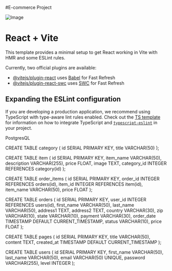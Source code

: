#E-commerce Project

![Image](https://github.com/user-attachments/assets/aa8dd01b-d3cb-4527-a254-f86556097268)

# React + Vite

This template provides a minimal setup to get React working in Vite with HMR and some ESLint rules.

Currently, two official plugins are available:

- [@vitejs/plugin-react](https://github.com/vitejs/vite-plugin-react/blob/main/packages/plugin-react) uses [Babel](https://babeljs.io/) for Fast Refresh
- [@vitejs/plugin-react-swc](https://github.com/vitejs/vite-plugin-react/blob/main/packages/plugin-react-swc) uses [SWC](https://swc.rs/) for Fast Refresh

## Expanding the ESLint configuration

If you are developing a production application, we recommend using TypeScript with type-aware lint rules enabled. Check out the [TS template](https://github.com/vitejs/vite/tree/main/packages/create-vite/template-react-ts) for information on how to integrate TypeScript and [`typescript-eslint`](https://typescript-eslint.io) in your project.

PostgresQL

CREATE TABLE category (
id SERIAL PRIMARY KEY,
title VARCHAR(50)
);

CREATE TABLE item (
id SERIAL PRIMARY KEY,
item_name VARCHAR(50),
description VARCHAR(255),
price FLOAT,
image TEXT,
category_id INTEGER REFERENCES category(id)
);

CREATE TABLE order_items (
id SERIAL PRIMARY KEY,
order_id INTEGER REFERENCES orders(id),
item_id INTEGER REFERENCES item(id),
item_name VARCHAR(50),
price FLOAT
);

CREATE TABLE orders (
id SERIAL PRIMARY KEY,
user_id INTEGER REFERENCES users(id),
first_name VARCHAR(50),
last_name VARCHAR(50),
address1 TEXT,
address2 TEXT,
country VARCHAR(30),
zip VARCHAR(10),
state VARCHAR(10),
payment VARCHAR(30),
order_date TIMESTAMP DEFAULT CURRENT_TIMESTAMP,
status VARCHAR(10),
price FLOAT
);

CREATE TABLE pages (
id SERIAL PRIMARY KEY,
title VARCHAR(50),
content TEXT,
created_at TIMESTAMP DEFAULT CURRENT_TIMESTAMP
);

CREATE TABLE users (
id SERIAL PRIMARY KEY,
first_name VARCHAR(50),
last_name VARCHAR(50),
email VARCHAR(50) UNIQUE,
password VARCHAR(255),
level INTEGER
);
